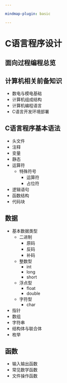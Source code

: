 ```yaml
---

mindmap-plugin: basic

---
```


# C语言程序设计

## 面向过程编程总览

## 计算机相关前备知识
- 数电与模电基础
- 计算机组成结构
- 计算机编程语言
- C语言开发环境部署

## C语言程序基本语法
- 头文件
- 注释
- 变量
- 静态
- 运算符
    - 特殊符号
        - 运算符
        - 占位符
- 逻辑语句
- 函数结构
- 代码块

## 数据
- 基本数据类型
    - 二进制
        - 原码
        - 反码
        - 补码
    - 整数型
        - int
        - long
        - short
    - 浮点型
        - float
        - double
    - 字符型
        - char
- 指针
- 数组
- 字符串
- 结构体与联合体
- 枚举

## 函数
- 输入输出函数
- 常见数学函数
- 文件操作函数